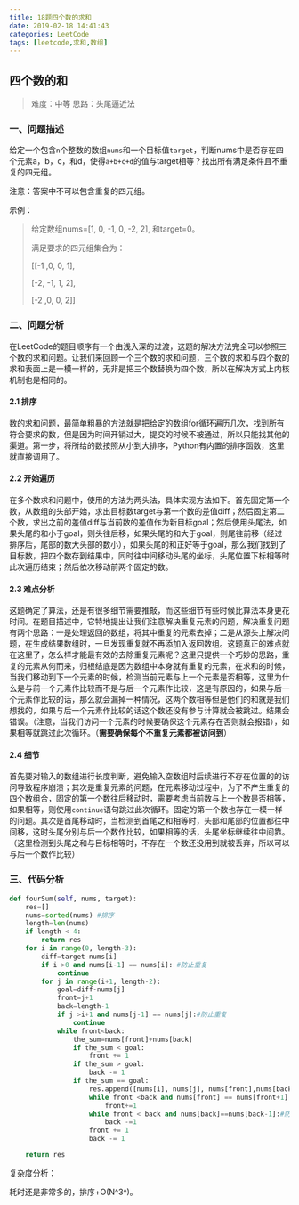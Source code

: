 ```yaml
---
title: 18题四个数的求和
date: 2019-02-18 14:41:43
categories: LeetCode
tags: [leetcode,求和,数组]
---
```


## 四个数的和

>难度：中等         思路：头尾逼近法
>

### 一、问题描述

给定一个包含`n`个整数的数组`nums`和一个目标值`target`，判断nums中是否存在四个元素a，b，c，和d，使得`a+b+c+d`的值与target相等？找出所有满足条件且不重复的四元组。

注意：答案中不可以包含重复的四元组。

<!--more-->

示例：

>给定数组nums=[1, 0, -1, 0, -2, 2], 和target=0。
>
>满足要求的四元组集合为：
>
>[[-1 ,0, 0, 1],
>
>[-2, -1, 1, 2],
>
>[-2 ,0, 0, 2]]

### 二、问题分析

在LeetCode的题目顺序有一个由浅入深的过渡，这题的解决方法完全可以参照三个数的求和问题。让我们来回顾一个三个数的求和问题，三个数的求和与四个数的求和表面上是一模一样的，无非是把三个数替换为四个数，所以在解决方式上内核机制也是相同的。

#### 2.1 排序

数的求和问题，最简单粗暴的方法就是把给定的数组for循环遍历几次，找到所有符合要求的数，但是因为时间开销过大，提交的时候不被通过，所以只能找其他的渠道。第一步，将所给的数按照从小到大排序，Python有内置的排序函数，这里就直接调用了。

#### 2.2 开始遍历

在多个数求和问题中，使用的方法为两头法，具体实现方法如下。首先固定第一个数，从数组的头部开始，求出目标数target与第一个数的差值diff；然后固定第二个数，求出之前的差值diff与当前数的差值作为新目标goal；然后使用头尾法，如果头尾的和小于goal，则头往后移，如果头尾的和大于goal，则尾往前移（经过排序后，尾部的数大头部的数小），如果头尾的和正好等于goal，那么我们找到了目标数，把四个数存到结果中，同时往中间移动头尾的坐标，头尾位置下标相等时此次遍历结束；然后依次移动前两个固定的数。

#### 2.3 难点分析

这题确定了算法，还是有很多细节需要推敲，而这些细节有些时候比算法本身更花时间。在题目描述中，它特地提出让我们注意解决重复元素的问题，解决重复问题有两个思路：一是处理返回的数组，将其中重复的元素去掉；二是从源头上解决问题，在生成结果数组时，一旦发现重复就不再添加入返回数组。这题真正的难点就在这里了，怎么样才能最有效的去除重复元素呢？这里只提供一个巧妙的思路，重复的元素从何而来，归根结底是因为数组中本身就有重复的元素，在求和的时候，当我们移动到下一个元素的时候，检测当前元素与上一个元素是否相等，这里为什么是与前一个元素作比较而不是与后一个元素作比较，这是有原因的，如果与后一个元素作比较的话，那么就会漏掉一种情况，这两个数相等但是他们的和就是我们想找的，如果与后一个元素作比较的话这个数还没有参与计算就会被跳过。结果会错误。（注意，当我们访问一个元素的时候要确保这个元素存在否则就会报错），如果相等就跳过此次循环。（**需要确保每个不重复元素都被访问到**）

#### 2.4 细节

首先要对输入的数组进行长度判断，避免输入空数组时后续进行不存在位置的的访问导致程序崩溃；其次是重复元素的问题，在元素移动过程中，为了不产生重复的四个数组合，固定的第一个数往后移动时，需要考虑当前数与上一个数是否相等，如果相等，则使用`continue`语句跳过此次循环。固定的第一个数也存在一模一样的问题。其次是首尾移动时，当检测到首尾之和相等时，头部和尾部的位置都往中间移，这时头尾分别与后一个数作比较，如果相等的话，头尾坐标继续往中间靠。（这里检测到头尾之和与目标相等时，不存在一个数还没用到就被丢弃，所以可以与后一个数作比较）

### 三、代码分析

```Python
def fourSum(self, nums, target):
    res=[]
    nums=sorted(nums) #排序
    length=len(nums)
    if length < 4:
        return res
    for i in range(0, length-3):
        diff=target-nums[i]
        if i >0 and nums[i-1] == nums[i]: #防止重复
            continue
        for j in range(i+1, length-2):
            goal=diff-nums[j]
            front=j+1
            back=length-1
            if j >i+1 and nums[j-1] == nums[j]:#防止重复
                continue
            while front<back:
                the_sum=nums[front]+nums[back]
                if the_sum < goal:
                    front += 1
                if the_sum > goal:
                    back -= 1
                if the_sum == goal:                        
                    res.append([nums[i], nums[j], nums[front],nums[back]])
                    while front <back and nums[front] == nums[front+1]:#防止重复
                        front+=1
                    while front < back and nums[back]==nums[back-1]:#防止重复
                        back -=1
                    front += 1
                    back -= 1

    return res
```

复杂度分析：

耗时还是非常多的，排序+O(N^3^)。





